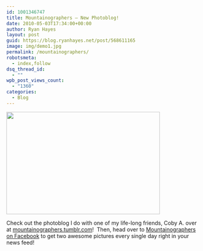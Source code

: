 ```yaml
---
id: 1001346747
title: Mountainographers – New Photoblog!
date: 2010-05-03T17:34:00+00:00
author: Ryan Hayes
layout: post
guid: https://blog.ryanhayes.net/post/568611165
image: img/demo1.jpg
permalink: /mountainographers/
robotsmeta:
  - index,follow
dsq_thread_id:
  - ""
wpb_post_views_count:
  - "1360"
categories:
  - Blog
---
```

<div class="figure">
  <img src="https://blog.ryanhayes.net/photo/1280/568611165/1/tumblr_l1uje5og5h1qbwim9" alt="" width="400" height="267" />
</div>

Check out the photoblog I do with one of my life-long friends, Coby A. over at [mountainographers.tumblr.com](https://mountainographers.tumblr.com)!  Then, head over to [Mountainographers on Facebook](https://www.facebook.com/pages/Mountainographers/111016735583548) to get two awesome pictures every single day right in your news feed!